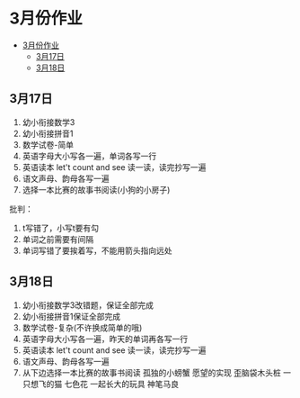 # 3月份作业

- [3月份作业](#3月份作业)
  - [3月17日](#3月17日)
  - [3月18日](#3月18日)

## 3月17日

1. 幼小衔接数学3
2. 幼小衔接拼音1
3. 数学试卷-简单
4. 英语字母大小写各一遍，单词各写一行
5. 英语读本 let't count and see 读一读，读完抄写一遍
6. 语文声母、韵母各写一遍
7. 选择一本比赛的故事书阅读(小狗的小房子)

批判：

1. t写错了，小写t要有勾
2. 单词之前需要有间隔
3. 单词写错了要挨着写，不能用箭头指向远处

## 3月18日

1. 幼小衔接数学3改错题，保证全部完成
2. 幼小衔接拼音1保证全部完成
3. 数学试卷-复杂(不许换成简单的哦)
4. 英语字母大小写各一遍，昨天的单词再各写一行
5. 英语读本 let't count and see 读一读，读完抄写一遍
6. 语文声母、韵母各写一遍
7. 从下边选择一本比赛的故事书阅读
孤独的小螃蟹
愿望的实现
歪脑袋木头桩
一只想飞的猫
七色花
一起长大的玩具
神笔马良
